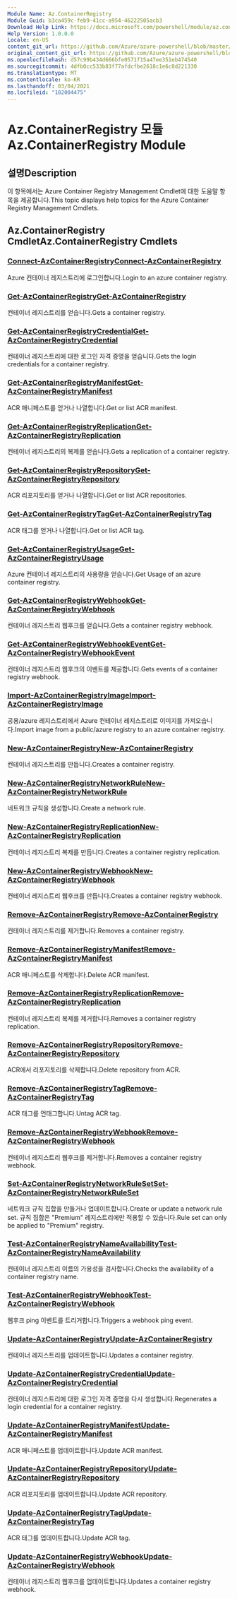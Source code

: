 ```yaml
---
Module Name: Az.ContainerRegistry
Module Guid: b3ca459c-feb9-41cc-a954-46222505acb3
Download Help Link: https://docs.microsoft.com/powershell/module/az.containerregistry
Help Version: 1.0.0.0
Locale: en-US
content_git_url: https://github.com/Azure/azure-powershell/blob/master/src/ContainerRegistry/ContainerRegistry/help/Az.ContainerRegistry.md
original_content_git_url: https://github.com/Azure/azure-powershell/blob/master/src/ContainerRegistry/ContainerRegistry/help/Az.ContainerRegistry.md
ms.openlocfilehash: d57c99b434d666bfe0571f15a47ee351eb474540
ms.sourcegitcommit: 4dfb0cc533b83f77afdcfbe2618c1e6c8d221330
ms.translationtype: MT
ms.contentlocale: ko-KR
ms.lasthandoff: 03/04/2021
ms.locfileid: "102004475"
---
```

# <span data-ttu-id="1bdcb-101">Az.ContainerRegistry 모듈</span><span class="sxs-lookup"><span data-stu-id="1bdcb-101">Az.ContainerRegistry Module</span></span>
## <span data-ttu-id="1bdcb-102">설명</span><span class="sxs-lookup"><span data-stu-id="1bdcb-102">Description</span></span>
<span data-ttu-id="1bdcb-103">이 항목에서는 Azure Container Registry Management Cmdlet에 대한 도움말 항목을 제공합니다.</span><span class="sxs-lookup"><span data-stu-id="1bdcb-103">This topic displays help topics for the Azure Container Registry Management Cmdlets.</span></span>

## <span data-ttu-id="1bdcb-104">Az.ContainerRegistry Cmdlet</span><span class="sxs-lookup"><span data-stu-id="1bdcb-104">Az.ContainerRegistry Cmdlets</span></span>
### [<span data-ttu-id="1bdcb-105">Connect-AzContainerRegistry</span><span class="sxs-lookup"><span data-stu-id="1bdcb-105">Connect-AzContainerRegistry</span></span>](Connect-AzContainerRegistry.md)
<span data-ttu-id="1bdcb-106">Azure 컨테이너 레지스트리에 로그인합니다.</span><span class="sxs-lookup"><span data-stu-id="1bdcb-106">Login to an azure container registry.</span></span>

### [<span data-ttu-id="1bdcb-107">Get-AzContainerRegistry</span><span class="sxs-lookup"><span data-stu-id="1bdcb-107">Get-AzContainerRegistry</span></span>](Get-AzContainerRegistry.md)
<span data-ttu-id="1bdcb-108">컨테이너 레지스트리를 얻습니다.</span><span class="sxs-lookup"><span data-stu-id="1bdcb-108">Gets a container registry.</span></span>

### [<span data-ttu-id="1bdcb-109">Get-AzContainerRegistryCredential</span><span class="sxs-lookup"><span data-stu-id="1bdcb-109">Get-AzContainerRegistryCredential</span></span>](Get-AzContainerRegistryCredential.md)
<span data-ttu-id="1bdcb-110">컨테이너 레지스트리에 대한 로그인 자격 증명을 얻습니다.</span><span class="sxs-lookup"><span data-stu-id="1bdcb-110">Gets the login credentials for a container registry.</span></span>

### [<span data-ttu-id="1bdcb-111">Get-AzContainerRegistryManifest</span><span class="sxs-lookup"><span data-stu-id="1bdcb-111">Get-AzContainerRegistryManifest</span></span>](Get-AzContainerRegistryManifest.md)
<span data-ttu-id="1bdcb-112">ACR 매니페스트를 얻거나 나열합니다.</span><span class="sxs-lookup"><span data-stu-id="1bdcb-112">Get or list ACR manifest.</span></span> 

### [<span data-ttu-id="1bdcb-113">Get-AzContainerRegistryReplication</span><span class="sxs-lookup"><span data-stu-id="1bdcb-113">Get-AzContainerRegistryReplication</span></span>](Get-AzContainerRegistryReplication.md)
<span data-ttu-id="1bdcb-114">컨테이너 레지스트리의 복제를 얻습니다.</span><span class="sxs-lookup"><span data-stu-id="1bdcb-114">Gets a replication of a container registry.</span></span>

### [<span data-ttu-id="1bdcb-115">Get-AzContainerRegistryRepository</span><span class="sxs-lookup"><span data-stu-id="1bdcb-115">Get-AzContainerRegistryRepository</span></span>](Get-AzContainerRegistryRepository.md)
<span data-ttu-id="1bdcb-116">ACR 리포지토리를 얻거나 나열합니다.</span><span class="sxs-lookup"><span data-stu-id="1bdcb-116">Get or list ACR repositories.</span></span>

### [<span data-ttu-id="1bdcb-117">Get-AzContainerRegistryTag</span><span class="sxs-lookup"><span data-stu-id="1bdcb-117">Get-AzContainerRegistryTag</span></span>](Get-AzContainerRegistryTag.md)
<span data-ttu-id="1bdcb-118">ACR 태그를 얻거나 나열합니다.</span><span class="sxs-lookup"><span data-stu-id="1bdcb-118">Get or list ACR tag.</span></span> 

### [<span data-ttu-id="1bdcb-119">Get-AzContainerRegistryUsage</span><span class="sxs-lookup"><span data-stu-id="1bdcb-119">Get-AzContainerRegistryUsage</span></span>](Get-AzContainerRegistryUsage.md)
<span data-ttu-id="1bdcb-120">Azure 컨테이너 레지스트리의 사용량을 얻습니다.</span><span class="sxs-lookup"><span data-stu-id="1bdcb-120">Get Usage of an azure container registry.</span></span>

### [<span data-ttu-id="1bdcb-121">Get-AzContainerRegistryWebhook</span><span class="sxs-lookup"><span data-stu-id="1bdcb-121">Get-AzContainerRegistryWebhook</span></span>](Get-AzContainerRegistryWebhook.md)
<span data-ttu-id="1bdcb-122">컨테이너 레지스트리 웹후크를 얻습니다.</span><span class="sxs-lookup"><span data-stu-id="1bdcb-122">Gets a container registry webhook.</span></span>

### [<span data-ttu-id="1bdcb-123">Get-AzContainerRegistryWebhookEvent</span><span class="sxs-lookup"><span data-stu-id="1bdcb-123">Get-AzContainerRegistryWebhookEvent</span></span>](Get-AzContainerRegistryWebhookEvent.md)
<span data-ttu-id="1bdcb-124">컨테이너 레지스트리 웹후크의 이벤트를 제공합니다.</span><span class="sxs-lookup"><span data-stu-id="1bdcb-124">Gets events of a container registry webhook.</span></span>

### [<span data-ttu-id="1bdcb-125">Import-AzContainerRegistryImage</span><span class="sxs-lookup"><span data-stu-id="1bdcb-125">Import-AzContainerRegistryImage</span></span>](Import-AzContainerRegistryImage.md)
<span data-ttu-id="1bdcb-126">공용/azure 레지스트리에서 Azure 컨테이너 레지스트리로 이미지를 가져오습니다.</span><span class="sxs-lookup"><span data-stu-id="1bdcb-126">Import image from a public/azure registry to an azure container registry.</span></span>

### [<span data-ttu-id="1bdcb-127">New-AzContainerRegistry</span><span class="sxs-lookup"><span data-stu-id="1bdcb-127">New-AzContainerRegistry</span></span>](New-AzContainerRegistry.md)
<span data-ttu-id="1bdcb-128">컨테이너 레지스트리를 만듭니다.</span><span class="sxs-lookup"><span data-stu-id="1bdcb-128">Creates a container registry.</span></span>

### [<span data-ttu-id="1bdcb-129">New-AzContainerRegistryNetworkRule</span><span class="sxs-lookup"><span data-stu-id="1bdcb-129">New-AzContainerRegistryNetworkRule</span></span>](New-AzContainerRegistryNetworkRule.md)
<span data-ttu-id="1bdcb-130">네트워크 규칙을 생성합니다.</span><span class="sxs-lookup"><span data-stu-id="1bdcb-130">Create a network rule.</span></span>

### [<span data-ttu-id="1bdcb-131">New-AzContainerRegistryReplication</span><span class="sxs-lookup"><span data-stu-id="1bdcb-131">New-AzContainerRegistryReplication</span></span>](New-AzContainerRegistryReplication.md)
<span data-ttu-id="1bdcb-132">컨테이너 레지스트리 복제를 만듭니다.</span><span class="sxs-lookup"><span data-stu-id="1bdcb-132">Creates a container registry replication.</span></span>

### [<span data-ttu-id="1bdcb-133">New-AzContainerRegistryWebhook</span><span class="sxs-lookup"><span data-stu-id="1bdcb-133">New-AzContainerRegistryWebhook</span></span>](New-AzContainerRegistryWebhook.md)
<span data-ttu-id="1bdcb-134">컨테이너 레지스트리 웹후크를 만듭니다.</span><span class="sxs-lookup"><span data-stu-id="1bdcb-134">Creates a container registry webhook.</span></span>

### [<span data-ttu-id="1bdcb-135">Remove-AzContainerRegistry</span><span class="sxs-lookup"><span data-stu-id="1bdcb-135">Remove-AzContainerRegistry</span></span>](Remove-AzContainerRegistry.md)
<span data-ttu-id="1bdcb-136">컨테이너 레지스트리를 제거합니다.</span><span class="sxs-lookup"><span data-stu-id="1bdcb-136">Removes a container registry.</span></span>

### [<span data-ttu-id="1bdcb-137">Remove-AzContainerRegistryManifest</span><span class="sxs-lookup"><span data-stu-id="1bdcb-137">Remove-AzContainerRegistryManifest</span></span>](Remove-AzContainerRegistryManifest.md)
<span data-ttu-id="1bdcb-138">ACR 매니페스트를 삭제합니다.</span><span class="sxs-lookup"><span data-stu-id="1bdcb-138">Delete ACR manifest.</span></span> 

### [<span data-ttu-id="1bdcb-139">Remove-AzContainerRegistryReplication</span><span class="sxs-lookup"><span data-stu-id="1bdcb-139">Remove-AzContainerRegistryReplication</span></span>](Remove-AzContainerRegistryReplication.md)
<span data-ttu-id="1bdcb-140">컨테이너 레지스트리 복제를 제거합니다.</span><span class="sxs-lookup"><span data-stu-id="1bdcb-140">Removes a container registry replication.</span></span>

### [<span data-ttu-id="1bdcb-141">Remove-AzContainerRegistryRepository</span><span class="sxs-lookup"><span data-stu-id="1bdcb-141">Remove-AzContainerRegistryRepository</span></span>](Remove-AzContainerRegistryRepository.md)
<span data-ttu-id="1bdcb-142">ACR에서 리포지토리를 삭제합니다.</span><span class="sxs-lookup"><span data-stu-id="1bdcb-142">Delete repository from ACR.</span></span>

### [<span data-ttu-id="1bdcb-143">Remove-AzContainerRegistryTag</span><span class="sxs-lookup"><span data-stu-id="1bdcb-143">Remove-AzContainerRegistryTag</span></span>](Remove-AzContainerRegistryTag.md)
<span data-ttu-id="1bdcb-144">ACR 태그를 언태그합니다.</span><span class="sxs-lookup"><span data-stu-id="1bdcb-144">Untag ACR tag.</span></span>

### [<span data-ttu-id="1bdcb-145">Remove-AzContainerRegistryWebhook</span><span class="sxs-lookup"><span data-stu-id="1bdcb-145">Remove-AzContainerRegistryWebhook</span></span>](Remove-AzContainerRegistryWebhook.md)
<span data-ttu-id="1bdcb-146">컨테이너 레지스트리 웹후크를 제거합니다.</span><span class="sxs-lookup"><span data-stu-id="1bdcb-146">Removes a container registry webhook.</span></span>

### [<span data-ttu-id="1bdcb-147">Set-AzContainerRegistryNetworkRuleSet</span><span class="sxs-lookup"><span data-stu-id="1bdcb-147">Set-AzContainerRegistryNetworkRuleSet</span></span>](Set-AzContainerRegistryNetworkRuleSet.md)
<span data-ttu-id="1bdcb-148">네트워크 규칙 집합을 만들거나 업데이트합니다.</span><span class="sxs-lookup"><span data-stu-id="1bdcb-148">Create or update a network rule set.</span></span> <span data-ttu-id="1bdcb-149">규칙 집합은 "Premium" 레지스트리에만 적용할 수 있습니다.</span><span class="sxs-lookup"><span data-stu-id="1bdcb-149">Rule set can only be applied to "Premium" registry.</span></span>

### [<span data-ttu-id="1bdcb-150">Test-AzContainerRegistryNameAvailability</span><span class="sxs-lookup"><span data-stu-id="1bdcb-150">Test-AzContainerRegistryNameAvailability</span></span>](Test-AzContainerRegistryNameAvailability.md)
<span data-ttu-id="1bdcb-151">컨테이너 레지스트리 이름의 가용성을 검사합니다.</span><span class="sxs-lookup"><span data-stu-id="1bdcb-151">Checks the availability of a container registry name.</span></span>

### [<span data-ttu-id="1bdcb-152">Test-AzContainerRegistryWebhook</span><span class="sxs-lookup"><span data-stu-id="1bdcb-152">Test-AzContainerRegistryWebhook</span></span>](Test-AzContainerRegistryWebhook.md)
<span data-ttu-id="1bdcb-153">웹후크 ping 이벤트를 트리거합니다.</span><span class="sxs-lookup"><span data-stu-id="1bdcb-153">Triggers a webhook ping event.</span></span>

### [<span data-ttu-id="1bdcb-154">Update-AzContainerRegistry</span><span class="sxs-lookup"><span data-stu-id="1bdcb-154">Update-AzContainerRegistry</span></span>](Update-AzContainerRegistry.md)
<span data-ttu-id="1bdcb-155">컨테이너 레지스트리를 업데이트합니다.</span><span class="sxs-lookup"><span data-stu-id="1bdcb-155">Updates a container registry.</span></span>

### [<span data-ttu-id="1bdcb-156">Update-AzContainerRegistryCredential</span><span class="sxs-lookup"><span data-stu-id="1bdcb-156">Update-AzContainerRegistryCredential</span></span>](Update-AzContainerRegistryCredential.md)
<span data-ttu-id="1bdcb-157">컨테이너 레지스트리에 대한 로그인 자격 증명을 다시 생성합니다.</span><span class="sxs-lookup"><span data-stu-id="1bdcb-157">Regenerates a login credential for a container registry.</span></span>

### [<span data-ttu-id="1bdcb-158">Update-AzContainerRegistryManifest</span><span class="sxs-lookup"><span data-stu-id="1bdcb-158">Update-AzContainerRegistryManifest</span></span>](Update-AzContainerRegistryManifest.md)
<span data-ttu-id="1bdcb-159">ACR 매니페스트를 업데이트합니다.</span><span class="sxs-lookup"><span data-stu-id="1bdcb-159">Update ACR manifest.</span></span> 

### [<span data-ttu-id="1bdcb-160">Update-AzContainerRegistryRepository</span><span class="sxs-lookup"><span data-stu-id="1bdcb-160">Update-AzContainerRegistryRepository</span></span>](Update-AzContainerRegistryRepository.md)
<span data-ttu-id="1bdcb-161">ACR 리포지토리를 업데이트합니다.</span><span class="sxs-lookup"><span data-stu-id="1bdcb-161">Update ACR repository.</span></span>

### [<span data-ttu-id="1bdcb-162">Update-AzContainerRegistryTag</span><span class="sxs-lookup"><span data-stu-id="1bdcb-162">Update-AzContainerRegistryTag</span></span>](Update-AzContainerRegistryTag.md)
<span data-ttu-id="1bdcb-163">ACR 태그를 업데이트합니다.</span><span class="sxs-lookup"><span data-stu-id="1bdcb-163">Update ACR tag.</span></span>

### [<span data-ttu-id="1bdcb-164">Update-AzContainerRegistryWebhook</span><span class="sxs-lookup"><span data-stu-id="1bdcb-164">Update-AzContainerRegistryWebhook</span></span>](Update-AzContainerRegistryWebhook.md)
<span data-ttu-id="1bdcb-165">컨테이너 레지스트리 웹후크를 업데이트합니다.</span><span class="sxs-lookup"><span data-stu-id="1bdcb-165">Updates a container registry webhook.</span></span>

